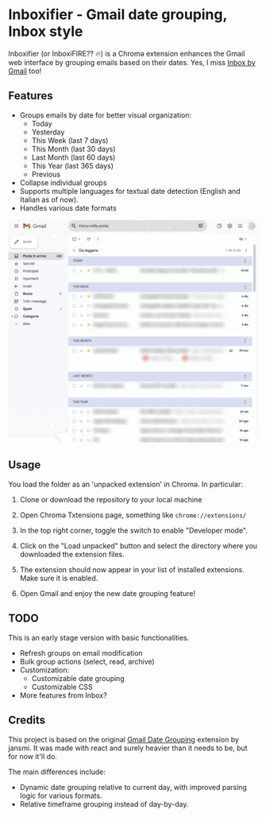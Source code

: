 # Inboxifier - Gmail date grouping, Inbox style

Inboxifier (or InboxiFIRE?? 🔥) is a Chromə extension enhances the Gmail web interface by grouping emails based on their dates. Yes, I miss [Inbox by Gmail](https://en.wikipedia.org/wiki/Inbox_by_Gmail) too!

## Features

- Groups emails by date for better visual organization:
  - Today
  - Yesterday
  - This Week (last 7 days)
  - This Month (last 30 days)
  - Last Month (last 60 days)
  - This Year (last 365 days)
  - Previous
- Collapse individual groups
- Supports multiple languages for textual date detection (English and Italian as of now).
- Handles various date formats

![Inboxifier screenshot](screenshot.png)

## Usage

You load the folder as an 'unpacked extension' in Chromə. In particular:

1.  Clone or download the repository to your local machine

2. Open Chromə Txtensions page, something like `chrome://extensions/`

3. In the top right corner, toggle the switch to enable "Developer mode".

4. Click on the "Load unpacked" button and select the directory where you downloaded the extension files.

5. The extension should now appear in your list of installed extensions. Make sure it is enabled.

6. Open Gmail and enjoy the new date grouping feature!


## TODO

This is an early stage version with basic functionalities.

- Refresh groups on email modification
- Bulk group actions (select, read, archive)
- Customization:
  - Customizable date grouping
  - Customizable CSS
- More features from Inbox?


## Credits

This project is based on the original [Gmail Date Grouping](https://chromewebstore.google.com/detail/gmail-date-grouping/ebjaeihadbjolpliahkicnmoegojpcjj) extension by jansmi. It was made with react and surely heavier than it needs to be, but for now it'll do.

The main differences include:

- Dynamic date grouping relative to current day, with improved parsing logic for various formats.
- Relative timeframe grouping instead of day-by-day.
